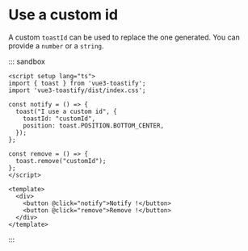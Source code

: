 # Use a custom id

A custom `toastId` can be used to replace the one generated. You can provide a `number` or a `string`.


::: sandbox
```vue /src/App.vue
<script setup lang="ts">
import { toast } from 'vue3-toastify';
import 'vue3-toastify/dist/index.css';

const notify = () => {
  toast("I use a custom id", {
    toastId: "customId",
    position: toast.POSITION.BOTTOM_CENTER,
  });
};

const remove = () => {
  toast.remove("customId");
};
</script>

<template>
  <div>
    <button @click="notify">Notify !</button>
    <button @click="remove">Remove !</button>
  </div>
</template>
```
:::
